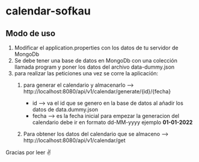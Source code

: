 # calendar-sofkau

## Modo de uso

1. Modificar el application.properties con los datos de tu servidor de MongoDb
2. Se debe tener una base de datos en MongoDb con una colección llamada program y poner los datos del archivo data-dummy.json
3. para realizar las peticiones una vez se corre la aplicación:
    1. para generar el calendario y almacenarlo --> http://localhost:8080/api/v1/calendar/generate/{id}/{fecha}
        * id --> va el id que se genero en la base de datos al añadir los datos de data.dummy.json
        * fecha --> es la fecha inicial para empezar la generacion del calendario debe ir en formato dd-MM-yyyy ejemplo **01-01-2022**
        
    2. Para obtener los datos del calendario que se almaceno --> http://localhost:8080/api/v1/calendar/get
    
Gracias por leer :v:
